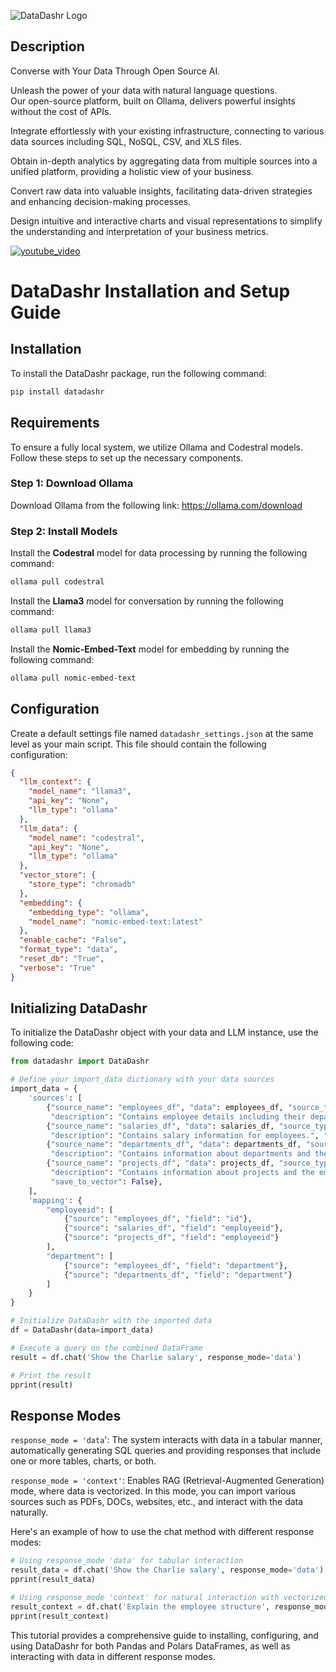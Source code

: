 ![DataDashr Logo](https://www.datadashr.com/wp-content/uploads/2024/06/datadashr.svg)

## Description

Converse with Your Data Through Open Source AI.

Unleash the power of your data with natural language questions.  
Our open-source platform, built on Ollama, delivers powerful insights without the cost of APIs.

Integrate effortlessly with your existing infrastructure, connecting to various data sources including SQL, NoSQL, CSV, and XLS files.

Obtain in-depth analytics by aggregating data from multiple sources into a unified platform, providing a holistic view of your business.

Convert raw data into valuable insights, facilitating data-driven strategies and enhancing decision-making processes.

Design intuitive and interactive charts and visual representations to simplify the understanding and interpretation of your business metrics.

[![youtube_video](https://img.youtube.com/vi/En33l3SFe-s/0.jpg)](https://www.youtube.com/watch?v=En33l3SFe-s&ab_channel=datadashr)

# DataDashr Installation and Setup Guide
## Installation
To install the DataDashr package, run the following command:

```bash
pip install datadashr
```

## Requirements
To ensure a fully local system, we utilize Ollama and Codestral models. Follow these steps to set up the necessary components.

### Step 1: Download Ollama
Download Ollama from the following link: https://ollama.com/download

### Step 2: Install Models
Install the **Codestral** model for data processing by running the following command:

```bash
ollama pull codestral
```

Install the **Llama3** model for conversation by running the following command:

```bash
ollama pull llama3
```

Install the **Nomic-Embed-Text** model for embedding by running the following command:

```bash
ollama pull nomic-embed-text
```

## Configuration
Create a default settings file named `datadashr_settings.json` at the same level as your main script. This file should contain the following configuration:

```json
{
  "llm_context": {
    "model_name": "llama3",
    "api_key": "None",
    "llm_type": "ollama"
  },
  "llm_data": {
    "model_name": "codestral",
    "api_key": "None",
    "llm_type": "ollama"
  },
  "vector_store": {
    "store_type": "chromadb"
  },
  "embedding": {
    "embedding_type": "ollama",
    "model_name": "nomic-embed-text:latest"
  },
  "enable_cache": "False",
  "format_type": "data",
  "reset_db": "True",
  "verbose": "True"
}
```

## Initializing DataDashr
To initialize the DataDashr object with your data and LLM instance, use the following code:

```python
from datadashr import DataDashr

# Define your import_data dictionary with your data sources
import_data = {
    'sources': [
        {"source_name": "employees_df", "data": employees_df, "source_type": "pandas",
         "description": "Contains employee details including their department.", "save_to_vector": False},
        {"source_name": "salaries_df", "data": salaries_df, "source_type": "pandas",
         "description": "Contains salary information for employees.", "save_to_vector": False},
        {"source_name": "departments_df", "data": departments_df, "source_type": "pandas",
         "description": "Contains information about departments and their managers.", "save_to_vector": False},
        {"source_name": "projects_df", "data": projects_df, "source_type": "pandas",
         "description": "Contains information about projects and the employees assigned to them.",
         "save_to_vector": False},
    ],
    'mapping': {
        "employeeid": [
            {"source": "employees_df", "field": "id"},
            {"source": "salaries_df", "field": "employeeid"},
            {"source": "projects_df", "field": "employeeid"}
        ],
        "department": [
            {"source": "employees_df", "field": "department"},
            {"source": "departments_df", "field": "department"}
        ]
    }
}

# Initialize DataDashr with the imported data
df = DataDashr(data=import_data)

# Execute a query on the combined DataFrame
result = df.chat('Show the Charlie salary', response_mode='data')

# Print the result
pprint(result)

```

## Response Modes
`response_mode = 'data`': The system interacts with data in a tabular manner, automatically generating SQL queries and providing responses that include one or more tables, charts, or both.

`response_mode = 'context'`: Enables RAG (Retrieval-Augmented Generation) mode, where data is vectorized. In this mode, you can import various sources such as PDFs, DOCs, websites, etc., and interact with the data naturally.

Here's an example of how to use the chat method with different response modes:

```python
# Using response_mode 'data' for tabular interaction
result_data = df.chat('Show the Charlie salary', response_mode='data')
pprint(result_data)

# Using response_mode 'context' for natural interaction with vectorized data
result_context = df.chat('Explain the employee structure', response_mode='context')
pprint(result_context)

```
This tutorial provides a comprehensive guide to installing, configuring, and using DataDashr for both Pandas and Polars DataFrames, as well as interacting with data in different response modes.
